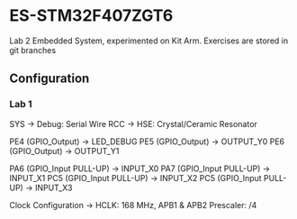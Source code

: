 # ES-STM32F407ZGT6
Lab 2 Embedded System, experimented on Kit Arm. Exercises are stored in git branches

## Configuration
### Lab 1
SYS -> Debug: Serial Wire
RCC -> HSE: Crystal/Ceramic Resonator

PE4 (GPIO_Output) -> LED_DEBUG
PE5 (GPIO_Output) -> OUTPUT_Y0
PE6 (GPIO_Output) -> OUTPUT_Y1

PA6 (GPIO_Input PULL-UP) -> INPUT_X0
PA7 (GPIO_Input PULL-UP) -> INPUT_X1
PC5 (GPIO_Input PULL-UP) -> INPUT_X2
PC5 (GPIO_Input PULL-UP) -> INPUT_X3

Clock Configuration -> HCLK: 168 MHz, APB1 & APB2 Prescaler: /4

